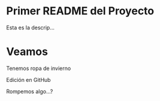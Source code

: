 # Primer README del Proyecto
Esta es la descrip...

# Veamos
Tenemos ropa de invierno

Edición en GitHub

Rompemos algo...?